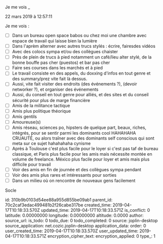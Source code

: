 Je
me
vois
_

22 mars 2019 à 12:57:11

Je me vois :

-   ☐ Dans un bureau open space babos ou chez moi une chambre avec
    espace de travail qui laisse bien la lumière
-   ☐ Dans l\'aprèm alterner avec autres trucs stylés : écrire,
    fairesdes vidéos
-   ☐ Avec des colocs sympa et/ou des collègues chaister
-   ☐ Près de plein de trucs à pied notamment un café/lieu alter stylé,
    de la bonne bouffe pas cher (puestos) et bar pas cher
-   ☐ Faire ses courses dans les marchés et à pied
-   ☐ Le travail consiste en des appels, du doxxing d\'infos en tout
    genre et des summary/prez vite fait là dessus.
-   ☐ Aussi, vite fait visiter des endroits (des événements ?), (devoir
    networker ?), et organiser des événements
-   ☐ Aussi, du conseil en tout genre pour alliés, et des sites et du
    conseil sécurité pour plus de marge financière
-   ☐ Amis de la militance tactique
-   ☐ Amis plus politique théorique
-   ☐ Amis gentils
-   ☐ Amoureuse(s)
-   ☐ Amis réseau, sciences po, hipsters de quelque part, beaux, riches,
    intégrés, pour se sentir parmi les dominants cool HAHAHAHA CRUAUTÉ,
    ou alors traîner avec des dominants self conscious qui sont meta sur
    ce sujet hahahahaha cynisme
-   ☐ Après à Toulouse c\'est plus facile pour le loyer si c\'est pas
    taf de bureau classique, et Paris plus facile pour les amis mais
    nécessite montée en volume de freelance. México plus facile pour
    loyer et amis mais plus difficile pour travail
-   ☐ Voir des amis en fin de journée et des collègues sympa pendant
-   ☐ Voir des amis plus rares et intéressants pour sorties
-   ☐ Dans un milieu où on rencontre de nouveaux gens facilement

Socle


id: 310b9b0103d54ee88a955d855be09ab1
parent_id: 70c2caf3edac499481b2f26cabe317be
created_time: 2019-04-17T10:18:33.570Z
updated_time: 2019-04-17T10:18:33.571Z
is_conflict: 0
latitude: 0.00000000
longitude: 0.00000000
altitude: 0.0000
author: 
source_url: 
is_todo: 0
todo_due: 0
todo_completed: 0
source: joplin-desktop
source_application: net.cozic.joplin-desktop
application_data: 
order: 0
user_created_time: 2019-04-17T10:18:33.570Z
user_updated_time: 2019-04-17T10:18:33.571Z
encryption_cipher_text: 
encryption_applied: 0
type_: 1